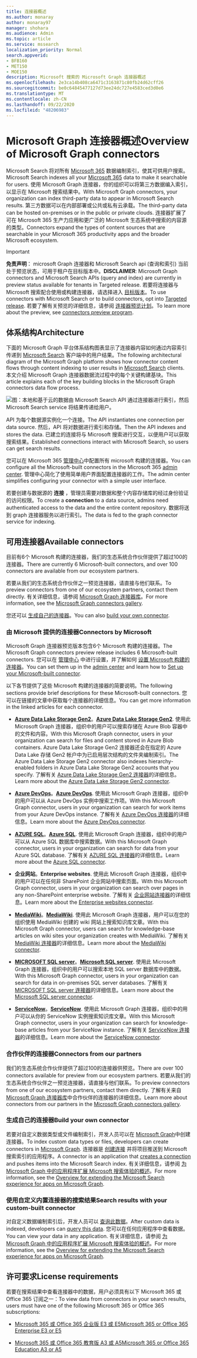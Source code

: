 ```yaml
---
title: 连接器概述
ms.author: monaray
author: monaray97
manager: shohara
ms.audience: Admin
ms.topic: article
ms.service: mssearch
localization_priority: Normal
search.appverid:
- BFB160
- MET150
- MOE150
description: Microsoft 搜索的 Microsoft Graph 连接器概述
ms.openlocfilehash: 2e3ca14b408ca6471c3163871c80fb24d62cff26
ms.sourcegitcommit: be0c64845477127d73ee24dc727e4583ced3d0e6
ms.translationtype: MT
ms.contentlocale: zh-CN
ms.lasthandoff: 09/22/2020
ms.locfileid: "48206983"
---
```

# <a name="overview-of-microsoft-graph-connectors"></a><span data-ttu-id="0bf75-103">Microsoft Graph 连接器概述</span><span class="sxs-lookup"><span data-stu-id="0bf75-103">Overview of Microsoft Graph connectors</span></span>

<span data-ttu-id="0bf75-104">Microsoft Search 将对所有 [Microsoft 365](https://www.microsoft.com/microsoft-365) 数据编制索引，使其可供用户搜索。</span><span class="sxs-lookup"><span data-stu-id="0bf75-104">Microsoft Search indexes all your [Microsoft 365](https://www.microsoft.com/microsoft-365) data to make it searchable for users.</span></span> <span data-ttu-id="0bf75-105">使用 Microsoft Graph 连接器，你的组织可以将第三方数据编入索引，以显示在 Microsoft 搜索结果中。</span><span class="sxs-lookup"><span data-stu-id="0bf75-105">With Microsoft Graph connectors, your organization can index third-party data to appear in Microsoft Search results.</span></span> <span data-ttu-id="0bf75-106">第三方数据可以在内部部署或公共或私有云承载。</span><span class="sxs-lookup"><span data-stu-id="0bf75-106">The third-party data can be hosted on-premises or in the public or private clouds.</span></span> <span data-ttu-id="0bf75-107">连接器扩展了可在 Microsoft 365 生产力应用和更广泛的 Microsoft 生态系统中搜索的内容源的类型。</span><span class="sxs-lookup"><span data-stu-id="0bf75-107">Connectors expand the types of content sources that are searchable in your Microsoft 365 productivity apps and the broader Microsoft ecosystem.</span></span>

> [!IMPORTANT]
> <span data-ttu-id="0bf75-108">**免责声明**： microsoft Graph 连接器和 Microsoft Search api (查询和索引) 当前处于预览状态，可用于租户在目标版本中。</span><span class="sxs-lookup"><span data-stu-id="0bf75-108">**DISCLAIMER**: Microsoft Graph connectors and Microsoft Search APIs (query and index) are currently in preview status available for tenants in Targeted release.</span></span> <span data-ttu-id="0bf75-109">若要将连接器与 Microsoft 搜索配合使用或构建连接器，请选择进入 [目标版本](https://docs.microsoft.com/office365/admin/manage/release-options-in-office-365?view=o365-worldwide)。</span><span class="sxs-lookup"><span data-stu-id="0bf75-109">To use connectors with Microsoft Search or to build connectors, opt into [Targeted release](https://docs.microsoft.com/office365/admin/manage/release-options-in-office-365?view=o365-worldwide).</span></span> <span data-ttu-id="0bf75-110">若要了解有关预览的详细信息，请参阅 [连接器预览计划](connectors-preview.md)。</span><span class="sxs-lookup"><span data-stu-id="0bf75-110">To learn more about the preview, see [connectors preview program](connectors-preview.md).</span></span>

## <a name="architecture"></a><span data-ttu-id="0bf75-111">体系结构</span><span class="sxs-lookup"><span data-stu-id="0bf75-111">Architecture</span></span>

<span data-ttu-id="0bf75-112">下面的 Microsoft Graph 平台体系结构图表显示了连接器内容如何通过内容索引传递到 [Microsoft Search](https://docs.microsoft.com/microsoftsearch/overview-microsoft-search) 客户端中的用户结果。</span><span class="sxs-lookup"><span data-stu-id="0bf75-112">The following architectural diagram of the Microsoft Graph platform shows how connector content flows through content indexing to user results in [Microsoft Search](https://docs.microsoft.com/microsoftsearch/overview-microsoft-search) clients.</span></span> <span data-ttu-id="0bf75-113">本文介绍 Microsoft Graph 连接器数据流过程中的每个关键构建基块。</span><span class="sxs-lookup"><span data-stu-id="0bf75-113">This article explains each of the key building blocks in the Microsoft Graph connectors data flow process.</span></span>

![图：本地和基于云的数据由 Microsoft Search API 通过连接器进行索引，然后 Microsoft Search service 将结果传递给用户。](media/highlevel-connectors_FINAL.png)

<span data-ttu-id="0bf75-115">API 为每个数据源实例化一个连接。</span><span class="sxs-lookup"><span data-stu-id="0bf75-115">The API instantiates one connection per data source.</span></span> <span data-ttu-id="0bf75-116">然后，API 将对数据进行索引和存储。</span><span class="sxs-lookup"><span data-stu-id="0bf75-116">Then the API indexes and stores the data.</span></span> <span data-ttu-id="0bf75-117">已建立的连接将与 Microsoft 搜索进行交互，以便用户可以获取搜索结果。</span><span class="sxs-lookup"><span data-stu-id="0bf75-117">Established connections interact with Microsoft Search, so users can get search results.</span></span>

<span data-ttu-id="0bf75-118">您可以在 Microsoft 365 [管理中心](https://admin.microsoft.com)中配置所有 microsoft 构建的连接器。</span><span class="sxs-lookup"><span data-stu-id="0bf75-118">You can configure all the Microsoft-built connectors in the Microsoft 365 [admin center](https://admin.microsoft.com).</span></span> <span data-ttu-id="0bf75-119">管理中心简化了使用简单用户界面配置连接器的工作。</span><span class="sxs-lookup"><span data-stu-id="0bf75-119">The admin center simplifies configuring your connector with a simple user interface.</span></span>

<span data-ttu-id="0bf75-120">若要创建与数据源的 **连接** ，管理员需要对数据和整个内容存储库的经过身份验证的访问权限。</span><span class="sxs-lookup"><span data-stu-id="0bf75-120">To create a **connection** to a data source, admins need authenticated access to the data and the entire content repository.</span></span> <span data-ttu-id="0bf75-121">数据将送到 graph 连接器服务以进行索引。</span><span class="sxs-lookup"><span data-stu-id="0bf75-121">The data is fed to the graph connector service for indexing.</span></span>

## <a name="available-connectors"></a><span data-ttu-id="0bf75-122">可用连接器</span><span class="sxs-lookup"><span data-stu-id="0bf75-122">Available connectors</span></span>

<span data-ttu-id="0bf75-123">目前有6个 Microsoft 构建的连接器，我们的生态系统合作伙伴提供了超过100的连接器。</span><span class="sxs-lookup"><span data-stu-id="0bf75-123">There are currently 6 Microsoft-built connectors, and over 100 connectors are available from our ecosystem partners.</span></span>

<span data-ttu-id="0bf75-124">若要从我们的生态系统合作伙伴之一预览连接器，请直接与他们联系。</span><span class="sxs-lookup"><span data-stu-id="0bf75-124">To preview connectors from one of our ecosystem partners, contact them directly.</span></span> <span data-ttu-id="0bf75-125">有关详细信息，请参阅 [Microsoft Graph 连接器库](connectors-gallery.md)。</span><span class="sxs-lookup"><span data-stu-id="0bf75-125">For more information, see the [Microsoft Graph connectors gallery](connectors-gallery.md).</span></span>

<span data-ttu-id="0bf75-126">您还可以 [生成自己的连接器](https://docs.microsoft.com/graph/search-concept-overview)。</span><span class="sxs-lookup"><span data-stu-id="0bf75-126">You can also [build your own connector](https://docs.microsoft.com/graph/search-concept-overview).</span></span>

### <a name="connectors-by-microsoft"></a><span data-ttu-id="0bf75-127">由 Microsoft 提供的连接器</span><span class="sxs-lookup"><span data-stu-id="0bf75-127">Connectors by Microsoft</span></span>

<span data-ttu-id="0bf75-128">Microsoft Graph 连接器预览版本包含6个 Microsoft 构建的连接器。</span><span class="sxs-lookup"><span data-stu-id="0bf75-128">The Microsoft Graph connectors preview release includes 6 Microsoft-built connectors.</span></span> <span data-ttu-id="0bf75-129">您可以在 [管理中心](https://admin.microsoft.com) 中进行设置，并了解如何 [设置 Microsoft 构建的连接器](configure-connector.md)。</span><span class="sxs-lookup"><span data-stu-id="0bf75-129">You can set them up in the [admin center](https://admin.microsoft.com) and learn how to [Set up your Microsoft-built connector](configure-connector.md).</span></span>

<span data-ttu-id="0bf75-130">以下各节提供了这些 Microsoft 构建的连接器的简要说明。</span><span class="sxs-lookup"><span data-stu-id="0bf75-130">The following sections provide brief descriptions for these Microsoft-built connectors.</span></span> <span data-ttu-id="0bf75-131">您可以在链接的文章中获取每个连接器的详细信息。</span><span class="sxs-lookup"><span data-stu-id="0bf75-131">You can get more information in the linked articles for each connector.</span></span>

- <span data-ttu-id="0bf75-132">**[Azure Data Lake Storage Gen2](https://docs.microsoft.com/azure/storage/blobs/data-lake-storage-introduction)**。</span><span class="sxs-lookup"><span data-stu-id="0bf75-132">**[Azure Data Lake Storage Gen2](https://docs.microsoft.com/azure/storage/blobs/data-lake-storage-introduction)**.</span></span> <span data-ttu-id="0bf75-133">使用此 Microsoft Graph 连接器，组织中的用户可以搜索存储在 Azure Blob 容器中的文件和内容。</span><span class="sxs-lookup"><span data-stu-id="0bf75-133">With this Microsoft Graph connector, users in your organization can search for files and content stored in Azure Blob containers.</span></span> <span data-ttu-id="0bf75-134">Azure Data Lake Storage Gen2 连接器还会在指定的 Azure Data Lake 存储 Gen2 帐户中为已启用层次结构的文件夹编制索引。</span><span class="sxs-lookup"><span data-stu-id="0bf75-134">The Azure Data Lake Storage Gen2 connector also indexes hierarchy-enabled folders in Azure Data Lake Storage Gen2 accounts that you specify.</span></span>
<span data-ttu-id="0bf75-135">了解有关 [Azure Data Lake Storage Gen2 连接器](azure-data-lake-connector.md)的详细信息。</span><span class="sxs-lookup"><span data-stu-id="0bf75-135">Learn more about the [Azure Data Lake Storage Gen2 connector](azure-data-lake-connector.md).</span></span>

- <span data-ttu-id="0bf75-136">**[Azure DevOps](https://azure.microsoft.com/services/devops)**。</span><span class="sxs-lookup"><span data-stu-id="0bf75-136">**[Azure DevOps](https://azure.microsoft.com/services/devops)**.</span></span> <span data-ttu-id="0bf75-137">使用此 Microsoft Graph 连接器，组织中的用户可以从 Azure DevOps 实例中搜索工作项。</span><span class="sxs-lookup"><span data-stu-id="0bf75-137">With this Microsoft Graph connector, users in your organization can search for work items from your Azure DevOps instance.</span></span>
<span data-ttu-id="0bf75-138">了解有关 [Azure DevOps 连接器](azure-devops-connector.md)的详细信息。</span><span class="sxs-lookup"><span data-stu-id="0bf75-138">Learn more about the [Azure DevOps connector](azure-devops-connector.md).</span></span>

- <span data-ttu-id="0bf75-139">**[AZURE SQL](https://azure.microsoft.com/services/sql-database)**。</span><span class="sxs-lookup"><span data-stu-id="0bf75-139">**[Azure SQL](https://azure.microsoft.com/services/sql-database)**.</span></span> <span data-ttu-id="0bf75-140">使用此 Microsoft Graph 连接器，组织中的用户可以从 Azure SQL 数据库中搜索数据。</span><span class="sxs-lookup"><span data-stu-id="0bf75-140">With this Microsoft Graph connector, users in your organization can search for data from your Azure SQL database.</span></span>
<span data-ttu-id="0bf75-141">了解有关 [AZURE SQL 连接器](MSSQL-connector.md)的详细信息。</span><span class="sxs-lookup"><span data-stu-id="0bf75-141">Learn more about the [Azure SQL connector](MSSQL-connector.md).</span></span>

- <span data-ttu-id="0bf75-142">**企业网站**。</span><span class="sxs-lookup"><span data-stu-id="0bf75-142">**Enterprise websites**.</span></span> <span data-ttu-id="0bf75-143">使用此 Microsoft Graph 连接器，组织中的用户可以在任何非 SharePoint 企业网站中搜索页面。</span><span class="sxs-lookup"><span data-stu-id="0bf75-143">With this Microsoft Graph connector, users in your organization can search over pages in any non-SharePoint enterprise website.</span></span>
<span data-ttu-id="0bf75-144">了解有关 [企业网站连接器](enterprise-web-connector.md)的详细信息。</span><span class="sxs-lookup"><span data-stu-id="0bf75-144">Learn more about the [Enterprise websites connector](enterprise-web-connector.md).</span></span>

- <span data-ttu-id="0bf75-145">**[MediaWiki](https://www.mediawiki.org/wiki/MediaWiki)**。</span><span class="sxs-lookup"><span data-stu-id="0bf75-145">**[MediaWiki](https://www.mediawiki.org/wiki/MediaWiki)**.</span></span> <span data-ttu-id="0bf75-146">使用此 Microsoft Graph 连接器，用户可以在您的组织使用 MediaWiki 创建的 wiki 网站上搜索知识库文章。</span><span class="sxs-lookup"><span data-stu-id="0bf75-146">With this Microsoft Graph connector, users can search for knowledge-base articles on wiki sites your organization creates with MediaWiki.</span></span>
<span data-ttu-id="0bf75-147">了解有关 [MediaWiki 连接器](mediawiki-connector.md)的详细信息。</span><span class="sxs-lookup"><span data-stu-id="0bf75-147">Learn more about the [MediaWiki connector](mediawiki-connector.md).</span></span>

- <span data-ttu-id="0bf75-148">**[MICROSOFT SQL server](https://www.microsoft.com/sql-server/sql-server-2017)**。</span><span class="sxs-lookup"><span data-stu-id="0bf75-148">**[Microsoft SQL server](https://www.microsoft.com/sql-server/sql-server-2017)**.</span></span> <span data-ttu-id="0bf75-149">使用此 Microsoft Graph 连接器，组织中的用户可以搜索本地 SQL server 数据库中的数据。</span><span class="sxs-lookup"><span data-stu-id="0bf75-149">With this Microsoft Graph connector, users in your organization can search for data in on-premises SQL server databases.</span></span>
<span data-ttu-id="0bf75-150">了解有关 [MICROSOFT SQL server 连接器](MSSQL-connector.md)的详细信息。</span><span class="sxs-lookup"><span data-stu-id="0bf75-150">Learn more about the [Microsoft SQL server connector](MSSQL-connector.md).</span></span>

- <span data-ttu-id="0bf75-151">**[ServiceNow](https://www.servicenow.com)**。</span><span class="sxs-lookup"><span data-stu-id="0bf75-151">**[ServiceNow](https://www.servicenow.com)**.</span></span> <span data-ttu-id="0bf75-152">使用此 Microsoft Graph 连接器，组织中的用户可以从你的 ServiceNow 实例搜索知识库文章。</span><span class="sxs-lookup"><span data-stu-id="0bf75-152">With this Microsoft Graph connector, users in your organization can search for knowledge-base articles from your ServiceNow instance.</span></span>
<span data-ttu-id="0bf75-153">了解有关 [ServiceNow 连接器](servicenow-connector.md)的详细信息。</span><span class="sxs-lookup"><span data-stu-id="0bf75-153">Learn more about the [ServiceNow connector](servicenow-connector.md).</span></span>

### <a name="connectors-from-our-partners"></a><span data-ttu-id="0bf75-154">合作伙伴的连接器</span><span class="sxs-lookup"><span data-stu-id="0bf75-154">Connectors from our partners</span></span>

<span data-ttu-id="0bf75-155">我们的生态系统合作伙伴提供了超过100的连接器供预览。</span><span class="sxs-lookup"><span data-stu-id="0bf75-155">There are over 100 connectors available for preview from our ecosystem partners.</span></span> <span data-ttu-id="0bf75-156">若要从我们的生态系统合作伙伴之一预览连接器，请直接与他们联系。</span><span class="sxs-lookup"><span data-stu-id="0bf75-156">To preview connectors from one of our ecosystem partners, contact them directly.</span></span>
<span data-ttu-id="0bf75-157">了解有关来自 [Microsoft Graph 连接器库](connectors-gallery.md)中合作伙伴的连接器的详细信息。</span><span class="sxs-lookup"><span data-stu-id="0bf75-157">Learn more about connectors from our partners in the [Microsoft Graph connectors gallery](connectors-gallery.md).</span></span>

### <a name="build-your-own-connector"></a><span data-ttu-id="0bf75-158">生成自己的连接器</span><span class="sxs-lookup"><span data-stu-id="0bf75-158">Build your own connector</span></span>

<span data-ttu-id="0bf75-159">若要对自定义数据类型或文件编制索引，开发人员可以在 [Microsoft Graph](https://developer.microsoft.com/graph/)中创建连接器。</span><span class="sxs-lookup"><span data-stu-id="0bf75-159">To index custom data types or files, developers can create connectors in [Microsoft Graph](https://developer.microsoft.com/graph/).</span></span> <span data-ttu-id="0bf75-160">连接器是 [创建连接](https://docs.microsoft.com/graph/search-index-manage-connections) 并将项目推送到 Microsoft 搜索索引的应用程序。</span><span class="sxs-lookup"><span data-stu-id="0bf75-160">A connector is an application that [creates a connection](https://docs.microsoft.com/graph/search-index-manage-connections) and pushes items into the Microsoft Search index.</span></span> <span data-ttu-id="0bf75-161">有关详细信息，请参阅 [为 Microsoft Graph 中的应用程序扩展 Microsoft 搜索体验的概述](https://docs.microsoft.com/graph/search-concept-overview)。</span><span class="sxs-lookup"><span data-stu-id="0bf75-161">For more information, see the [Overview for extending the Microsoft Search experience for apps on Microsoft Graph](https://docs.microsoft.com/graph/search-concept-overview).</span></span>

### <a name="search-results-with-your-custom-built-connector"></a><span data-ttu-id="0bf75-162">使用自定义内置连接器的搜索结果</span><span class="sxs-lookup"><span data-stu-id="0bf75-162">Search results with your custom-built connector</span></span>

<span data-ttu-id="0bf75-163">对自定义数据编制索引后，开发人员可以 [查询此数据](https://docs.microsoft.com/graph/search-concept-custom-types)。</span><span class="sxs-lookup"><span data-stu-id="0bf75-163">After custom data is indexed, developers can [query this data](https://docs.microsoft.com/graph/search-concept-custom-types).</span></span> <span data-ttu-id="0bf75-164">您可以在任何应用程序中查看数据。</span><span class="sxs-lookup"><span data-stu-id="0bf75-164">You can view your data in any application.</span></span> <span data-ttu-id="0bf75-165">有关详细信息，请参阅 [为 Microsoft Graph 中的应用程序扩展 Microsoft 搜索体验的概述](https://docs.microsoft.com/graph/search-concept-overview)。</span><span class="sxs-lookup"><span data-stu-id="0bf75-165">For more information, see the [Overview for extending the Microsoft Search experience for apps on Microsoft Graph](https://docs.microsoft.com/graph/search-concept-overview).</span></span>

## <a name="license-requirements"></a><span data-ttu-id="0bf75-166">许可要求</span><span class="sxs-lookup"><span data-stu-id="0bf75-166">License requirements</span></span>

<span data-ttu-id="0bf75-167">若要在搜索结果中查看连接器中的数据，用户必须具有以下 Microsoft 365 或 Office 365 订阅之一：</span><span class="sxs-lookup"><span data-stu-id="0bf75-167">To view data from connectors in your search results, users must have one of the following Microsoft 365 or Office 365 subscriptions:</span></span>

- [<span data-ttu-id="0bf75-168">Microsoft 365 或 Office 365 企业版 E3 或 E5</span><span class="sxs-lookup"><span data-stu-id="0bf75-168">Microsoft 365 or Office 365 Enterprise E3 or E5</span></span>](https://www.microsoft.com/microsoft-365/compare-all-microsoft-365-plans)

- [<span data-ttu-id="0bf75-169">Microsoft 365 或 Office 365 教育版 A3 或 A5</span><span class="sxs-lookup"><span data-stu-id="0bf75-169">Microsoft 365 or Office 365 Education A3 or A5</span></span>](https://www.microsoft.com/microsoft-365/academic/compare-office-365-education-plans?activetab=tab:primaryr1)
